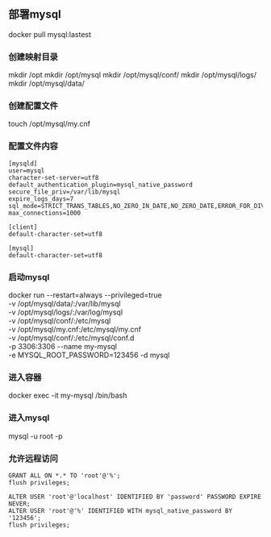 ## 部署mysql

docker pull mysql:lastest

### 创建映射目录

mkdir /opt
mkdir /opt/mysql
mkdir /opt/mysql/conf/
mkdir /opt/mysql/logs/
mkdir /opt/mysql/data/

### 创建配置文件

touch /opt/mysql/my.cnf

### 配置文件内容

```
[mysqld]
user=mysql
character-set-server=utf8
default_authentication_plugin=mysql_native_password
secure_file_priv=/var/lib/mysql
expire_logs_days=7
sql_mode=STRICT_TRANS_TABLES,NO_ZERO_IN_DATE,NO_ZERO_DATE,ERROR_FOR_DIVISION_BY_ZERO,NO_ENGINE_SUBSTITUTION
max_connections=1000

[client]
default-character-set=utf8

[mysql]
default-character-set=utf8
```

### 启动mysql

docker run --restart=always --privileged=true  \
-v /opt/mysql/data/:/var/lib/mysql \
-v /opt/mysql/logs/:/var/log/mysql \
-v /opt/mysql/conf/:/etc/mysql \
-v /opt/mysql/my.cnf:/etc/mysql/my.cnf  \
-v /opt/mysql/conf/:/etc/mysql/conf.d \
-p 3306:3306 --name my-mysql \
-e MYSQL_ROOT_PASSWORD=123456 -d mysql


### 进入容器
docker exec -it my-mysql /bin/bash

### 进入mysql
mysql -u root -p


### 允许远程访问
```
GRANT ALL ON *.* TO 'root'@'%';
flush privileges;

ALTER USER 'root'@'localhost' IDENTIFIED BY 'password' PASSWORD EXPIRE NEVER;
ALTER USER 'root'@'%' IDENTIFIED WITH mysql_native_password BY '123456';
flush privileges;
```
